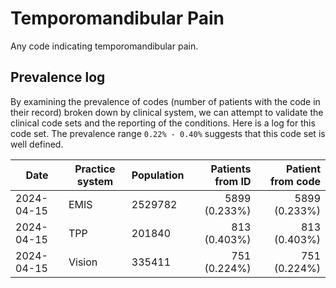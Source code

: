 # Temporomandibular Pain

Any code indicating temporomandibular pain.

## Prevalence log

By examining the prevalence of codes (number of patients with the code in their record) broken down by clinical system, we can attempt to validate the clinical code sets and the reporting of the conditions. Here is a log for this code set. The prevalence range `0.22% - 0.40%` suggests that this code set is well defined.


| Date       | Practice system | Population | Patients from ID | Patient from code |
| ---------- | --------------- | ---------- | ---------------: | ----------------: |
| 2024-04-15 | EMIS | 2529782 | 5899 (0.233%) | 5899 (0.233%) | 
| 2024-04-15 | TPP | 201840 | 813 (0.403%) | 813 (0.403%) | 
| 2024-04-15 | Vision | 335411 | 751 (0.224%) | 751 (0.224%) | 